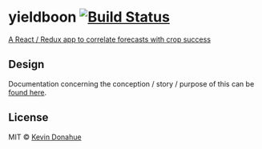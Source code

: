 # yieldboon [![Build Status](https://img.shields.io/travis/kevmannn/yieldboon/master.svg?style=flat-square)](https://travis-ci.org/kevmannn/yieldboon)

[A React / Redux app to correlate forecasts with crop success](https://yieldboon.now.sh)

## Design
Documentation concerning the conception / story / purpose of this can be [found here](DESIGN.md).

## License

MIT © [Kevin Donahue](https://twitter.com/nonnontrivial)
